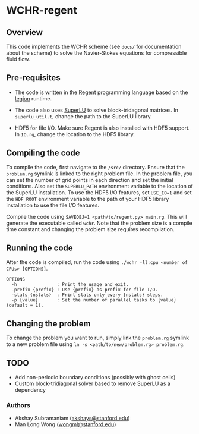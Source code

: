 # WCHR-regent

## Overview
This code implements the WCHR scheme (see `docs/` for documentation about the scheme) to solve the Navier-Stokes equations for compressible fluid flow.

## Pre-requisites
- The code is written in the [Regent](http://regent-lang.org/ "Regent programming language") programming language based on the [legion](https://github.com/StanfordLegion/legion "Legion runtime system") runtime.

- The code also uses [SuperLU](http://crd-legacy.lbl.gov/~xiaoye/SuperLU/ "SuperLU") to solve block-tridagonal matrices. In `superlu_util.t`, change the path to the SuperLU library.

- HDF5 for file I/O. Make sure Regent is also installed with HDF5 support. In `IO.rg`, change the location to the HDF5 library.

## Compiling the code
To compile the code, first navigate to the `/src/` directory. Ensure that the `problem.rg` symlink is linked to the right problem file. In the problem file, you can set the number of grid points in each direction and set the initial conditions. Also set the `SUPERLU_PATH` environment variable to the location of the SuperLU installation. To use the HDF5 I/O features, set `USE_IO=1` and set the `HDF_ROOT` environment variable to the path of your HDF5 library installation to use the file I/O features.

Compile the code using `SAVEOBJ=1 <path/to/regent.py> main.rg`. This will generate the executable called `wchr`. Note that the problem size is a compile time constant and changing the problem size requires recompilation.

## Running the code
After the code is compiled, run the code using `./wchr -ll:cpu <number of CPUs> [OPTIONS]`.
```
OPTIONS
  -h               : Print the usage and exit.
  -prefix {prefix} : Use {prefix} as prefix for file I/O.
  -stats {nstats}  : Print stats only every {nstats} steps.
  -p {value}       : Set the number of parallel tasks to {value} (default = 1).
```

## Changing the problem
To change the problem you want to run, simply link the `problem.rg` symlink to a new problem file using `ln -s <path/to/new/problem.rg> problem.rg`.

## TODO
- Add non-periodic boundary conditions (possibly with ghost cells)
- Custom block-tridiagonal solver based to remove SuperLU as a dependency

### Authors
- Akshay Subramaniam (akshays@stanford.edu)
- Man Long Wong (wongml@stanford.edu)
